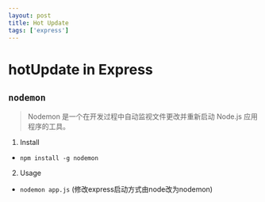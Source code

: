 ```yaml
---
layout: post
title: Hot Update
tags: ['express']
---
```



# hotUpdate in Express

## `nodemon`
> Nodemon 是一个在开发过程中自动监视文件更改并重新启动 Node.js 应用程序的工具。

1. Install
 - `npm install -g nodemon`

2. Usage
 - `nodemon app.js` (修改express启动方式由node改为nodemon)
